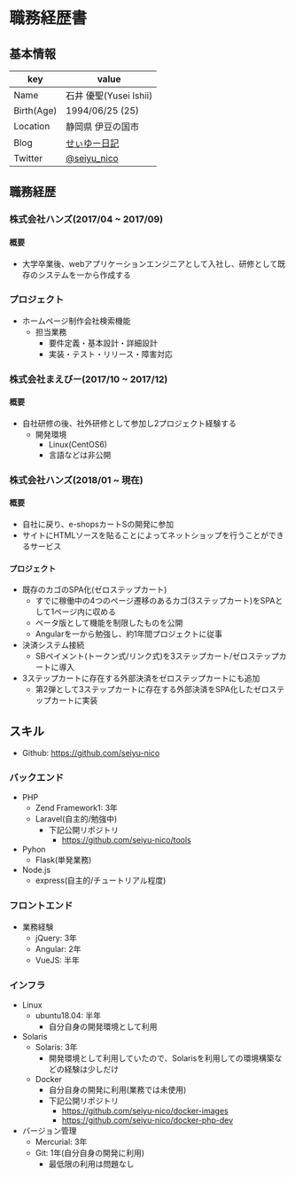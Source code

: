 # 職務経歴書
## 基本情報

|key|value|
|---|-----|
|Name|石井 優聖(Yusei Ishii)|
| Birth(Age) | 1994/06/25 (25) |
| Location | 静岡県 伊豆の国市 |
|Blog|[せぃゆー日記](https://seiyu-nico.jp)|
|Twitter|[@seiyu_nico](https://twitter.com/seiyu_nico)|

## 職務経歴
### 株式会社ハンズ(2017/04 ~ 2017/09)
#### 概要
- 大学卒業後、webアプリケーションエンジニアとして入社し、研修として既存のシステムを一から作成する
### プロジェクト
- ホームページ制作会社検索機能
  - 担当業務
    - 要件定義・基本設計・詳細設計
    - 実装・テスト・リリース・障害対応
### 株式会社まえびー(2017/10 ~ 2017/12)
#### 概要
- 自社研修の後、社外研修として参加し2プロジェクト経験する  
  - 開発環境
    - Linux(CentOS6)
    - 言語などは非公開
### 株式会社ハンズ(2018/01 ~ 現在)
#### 概要
- 自社に戻り、e-shopsカートSの開発に参加
- サイトにHTMLソースを貼ることによってネットショップを行うことができるサービス
#### プロジェクト
- 既存のカゴのSPA化(ゼロステップカート)
  - すでに稼働中の4つのページ遷移のあるカゴ(3ステップカート)をSPAとして1ページ内に収める
  - ベータ版として機能を制限したものを公開
  - Angularを一から勉強し、約1年間プロジェクトに従事
- 決済システム接続
  - SBペイメント(トークン式/リンク式)を3ステップカート/ゼロステップカートに導入
- 3ステップカートに存在する外部決済をゼロステップカートにも追加
  - 第2弾として3ステップカートに存在する外部決済をSPA化したゼロステップカートに実装

## スキル
- Github: https://github.com/seiyu-nico

### バックエンド
- PHP
  - Zend Framework1: 3年
  - Laravel(自主的/勉強中)
    - 下記公開リポジトリ
      - https://github.com/seiyu-nico/tools
- Pyhon
  - Flask(単発業務)
- Node.js
  - express(自主的/チュートリアル程度)
### フロントエンド
- 業務経験
  - jQuery: 3年
  - Angular: 2年
  - VueJS: 半年
### インフラ
- Linux
  - ubuntu18.04: 半年
    - 自分自身の開発環境として利用
- Solaris
  - Solaris: 3年
    - 開発環境として利用していたので、Solarisを利用しての環境構築などの経験は少しだけ
  - Docker
    - 自分自身の開発に利用(業務では未使用)
    - 下記公開リポジトリ
      - https://github.com/seiyu-nico/docker-images
      - https://github.com/seiyu-nico/docker-php-dev
- バージョン管理
  - Mercurial: 3年
  - Git: 1年(自分自身の開発に利用)
    - 最低限の利用は問題なし

